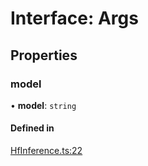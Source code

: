 
# Interface: Args

## Properties

### model

• **model**: `string`

#### Defined in

[HfInference.ts:22](https://github.com/huggingface/huggingface.js/blob/main/packages/inference/src/HfInference.ts#L22)